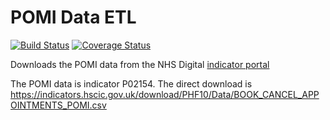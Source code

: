# POMI Data ETL

[![Build Status](https://travis-ci.org/nhsuk/pomi-data-etl.svg?branch=master)](https://travis-ci.org/nhsuk/pomi-data-etl)
[![Coverage Status](https://coveralls.io/repos/github/nhsuk/pomi-data-etl/badge.svg?branch=master)](https://coveralls.io/github/nhsuk/pomi-data-etl?branch=master)

Downloads the POMI data from the NHS Digital [indicator portal](https://indicators.hscic.gov.uk/)

The POMI data is indicator P02154. The direct download is https://indicators.hscic.gov.uk/download/PHF10/Data/BOOK_CANCEL_APPOINTMENTS_POMI.csv

